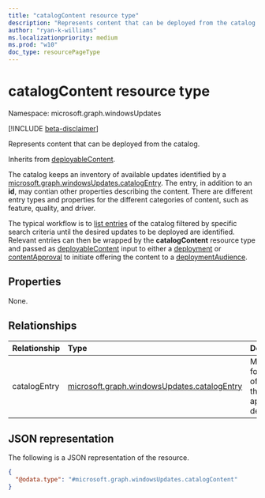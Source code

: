 ```yaml
---
title: "catalogContent resource type"
description: "Represents content that can be deployed from the catalog."
author: "ryan-k-williams"
ms.localizationpriority: medium
ms.prod: "w10"
doc_type: resourcePageType
---
```


# catalogContent resource type

Namespace: microsoft.graph.windowsUpdates

[!INCLUDE [beta-disclaimer](../../includes/beta-disclaimer.md)]

Represents content that can be deployed from the catalog.

Inherits from [deployableContent](../resources/windowsupdates-deployablecontent.md).

The catalog keeps an inventory of available updates identified by a [microsoft.graph.windowsUpdates.catalogEntry](../resources/windowsupdates-catalogentry.md). The entry, in addition to an **id**, may contian other properties describing the content. There are different entry types and properties for the different categories of content, such as feature, quality, and driver.

The typical workflow is to [list entries](../api/windowsupdates-catalog-list-entries.md) of the catalog filtered by specific search criteria until the desired updates to be deployed are identified. Relevant entries can then be wrapped by the **catalogContent** resource type and passed as [deployableContent](../resources/windowsupdates-deployablecontent.md) input to either a [deployment](../resources/windowsupdates-deployment.md) or [contentApproval](../resources/windowsupdates-contentapproval.md) to initiate offering the content to a [deploymentAudience](../resources/windowsupdates-deploymentAudience.md).

## Properties
None.

## Relationships
| Relationship | Type                                                                                       | Description                                                          |
|:-------------|:-------------------------------------------------------------------------------------------|:---------------------------------------------------------------------|
| catalogEntry | [microsoft.graph.windowsUpdates.catalogEntry](../resources/windowsupdates-catalogentry.md) | Metadata for a piece of content that you can approve for deployment. |

## JSON representation
The following is a JSON representation of the resource.
<!-- {
  "blockType": "resource",
  "@odata.type": "microsoft.graph.windowsUpdates.catalogContent"
}
-->
``` json
{
  "@odata.type": "#microsoft.graph.windowsUpdates.catalogContent"
}
```
